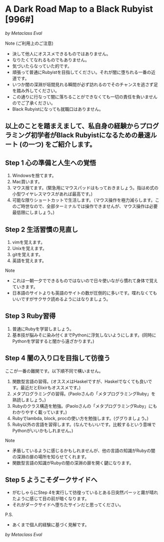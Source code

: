 
# A Dark Road Map to a Black Rubyist [996#]

*by Metaclass Eval*

Note (ご利用上のご注意)
* 決して他人にオススメできるものではありません。
* なりたくてなれるものでもありません。
* 気づいたらなっていた的です。
* 頑張って普通にRubyistを目指してください。それが闇に堕ちれる一番の近道です。
* いつか闇の深淵が垣間見れる瞬間が必ず訪れるのでそのチャンスを逃さず足を踏み外してください。
* この通りに行なって闇に落ちることができなくても一切の責任を負いませんのでご了承ください。
* Black Rubyistになっても就職口はありません。

以上のことを踏まえまして、私自身の経験からプログラミング初学者がBlack Rubyistになるための最速ルート (の一つ) をご紹介します。
----

## Step 1 心の準備と人生への覚悟

1. Windowsを捨てます。
2. Mac買います。
3. マウス捨てます。(緊急用にマウスパッドはもっておきましょう。指はめ式の小型ワイヤレスマウスがあれば最高です。)
4. 可能な限りショートカットで生活します。（マウス操作を極力減らします。このご時世なので、全部ターミナルでは操作できませんが、マウス操作は必要最低限にしましょう。)

## Step 2 生活習慣の見直し

1. vimを覚えます。
2. Unixを覚えます。
3. gitを覚えます。
4. 英語を覚えます。

Note
* これは一朝一夕でできるものではないので日々使いながら慣れて身体で覚えていきます。
* 日本語のサイトよりも英語のサイトの数が圧倒的に多いです。喋れなくてもいいですがサクサク読めるようにはなりましょう。

## Step 3 Ruby習得

1. 普通にRubyを学習しましょう。
2. 基本技が脳みそに染み付くまでPythonに浮気しないようにします。(同時にPythonを学習すると闇から遠ざかります。)

## Step 4 闇の入り口を目指して彷徨う

ここが一番の難関です。以下順不同で構いません。

1. 関数型言語の習得。(オススメはHaskelですが、Haskelでなくても良いです。最近だとElixirもオススメです。)
2. メタプログラミングの習得。(Paoloさんの「メタプログラミングRuby」を熟読しましょう。)
3. Rubyのクラス構造を勉強。(Paoloさんの「メタプログラミングRuby」にもわかりやすく載っています。)
4. Rubyでlambda, block, procの使い方を勉強します。(ググりましょう。)
5. Ruby以外の言語を習得します。(なんでもいいです。比較するという意味でPythonがいいかもしれません。)

Note
* 矛盾しているように感じるかもしれませんが、他の言語の知識がRubyの闇の深淵の扉の場所を知らせてくれます。
* 関数型言語の知識がRubyの闇の深淵の扉を開く鍵になります。

## Step 5 ようこそダークサイドへ

* がむしゃらにStep 4を実行して彷徨っているとある日突然パーッと霧が晴れたように感じて目の前が暗くなります。
* それがダークサイドへ堕ちたサインだと思ってください。

P.S.
* あくまで個人的経験に基づく見解です。

*by Metaclass Eval*


